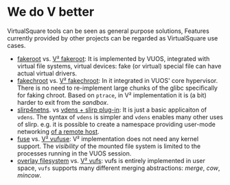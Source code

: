 We do V better
====

VirtualSquare tools can be seen as general purpose solutions,
Features currently provided by other projects can be regarded as
VirtualSquare use cases.

* [fakeroot](http://freshmeat.sourceforge.net/projects/fakeroot) vs.
[V² fakeroot](/tutorials/vu_uidgid.md#the_vuos_way_to_fakeroot):
It is implemented by VUOS, integrated with virtual file systems, virtual devices:
fake (or virtual) special file can have actual virtual drivers.
* [fakechroot](https://github.com/dex4er/fakechroot) vs. [V² fakechroot](/tutorials/vu_chroot.md):
In it integrated in VUOS' core hypervisor. There is no need to re-implement large chunks
of the glibc specifically for faking chroot.
Based on `ptrace`, in V² implementation it is (a bit) harder to exit from the _sandbox_.
* [slirp4netns](https://github.com/rootless-containers/slirp4netns).
vs [vdens + slirp plug-in](http://localhost:8000/#!tutorials/vde_slirp.md):
It is just a basic applicaiton of `vdens`. The syntax of `vdens` is simpler and
`vdens` enables many other uses of slirp. e.g. it is possible to create a
namespace providing user-mode networking
[of a remote host](tutorials/vde_slirp.md#A_foreign_namespace).
* [fuse](https://github.com/libfuse/libfuse) vs. [V² vufuse](/tutorials/vufuse.md):
V² implementation does not need any kernel support. The _visibility_ of the
mounted file system is limited to the processes running in the VUOS session.
* [overlay filesystem](https://www.kernel.org/doc/html/latest/filesystems/overlayfs.html?highlight=overlayfs)
vs. [V² vufs](/tutorials/vufs.md): vufs is entirely implemented in user space,
`vufs` supports many different merging abstractions: _merge_, _cow_, _mincow_.
